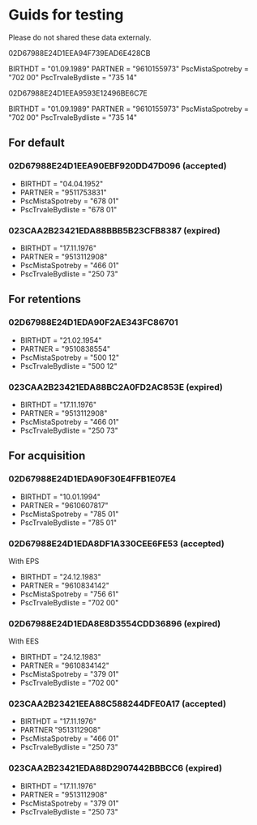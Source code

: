 # Guids for testing

Please do not shared these data externaly.

02D67988E24D1EEA94F739EAD6E428CB

BIRTHDT = "01.09.1989"
PARTNER = "9610155973"
PscMistaSpotreby = "702 00"
PscTrvaleBydliste = "735 14"

02D67988E24D1EEA9593E12496BE6C7E

BIRTHDT = "01.09.1989"
PARTNER = "9610155973"
PscMistaSpotreby = "702 00"
PscTrvaleBydliste = "735 14"

## For default

### 02D67988E24D1EEA90EBF920DD47D096 (accepted)

- BIRTHDT = "04.04.1952"
- PARTNER = "9511753831"
- PscMistaSpotreby = "678 01"
- PscTrvaleBydliste = "678 01"

### 023CAA2B23421EDA88BBB5B23CFB8387 (expired)

- BIRTHDT = "17.11.1976"
- PARTNER = "9513112908"
- PscMistaSpotreby = "466 01"
- PscTrvaleBydliste = "250 73"

## For retentions

### 02D67988E24D1EDA90F2AE343FC86701

- BIRTHDT = "21.02.1954"
- PARTNER = "9510838554"
- PscMistaSpotreby = "500 12"
- PscTrvaleBydliste = "500 12"

### 023CAA2B23421EDA88BC2A0FD2AC853E (expired)

- BIRTHDT = "17.11.1976"
- PARTNER = "9513112908"
- PscMistaSpotreby = "466 01"
- PscTrvaleBydliste = "250 73"

## For acquisition

### 02D67988E24D1EDA90F30E4FFB1E07E4

- BIRTHDT = "10.01.1994"
- PARTNER = "9610607817"
- PscMistaSpotreby = "785 01"
- PscTrvaleBydliste = "785 01"

### 02D67988E24D1EDA8DF1A330CEE6FE53 (accepted)
With EPS

- BIRTHDT = "24.12.1983"
- PARTNER = "9610834142"
- PscMistaSpotreby = "756 61"
- PscTrvaleBydliste = "702 00"

### 02D67988E24D1EDA8E8D3554CDD36896 (expired)
With EES

- BIRTHDT = "24.12.1983"
- PARTNER = "9610834142"
- PscMistaSpotreby = "379 01"
- PscTrvaleBydliste = "702 00"

### 023CAA2B23421EEA88C588244DFE0A17 (accepted)

- BIRTHDT = "17.11.1976"
- PARTNER	"9513112908"
- PscMistaSpotreby = "466 01"
- PscTrvaleBydliste = "250 73"

### 023CAA2B23421EDA88D2907442BBBCC6 (expired)

- BIRTHDT = "17.11.1976"
- PARTNER = "9513112908"
- PscMistaSpotreby = "379 01"
- PscTrvaleBydliste = "250 73"